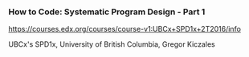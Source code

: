 ### How to Code: Systematic Program Design - Part 1
https://courses.edx.org/courses/course-v1:UBCx+SPD1x+2T2016/info

UBCx's SPD1x, University of British Columbia, Gregor Kiczales